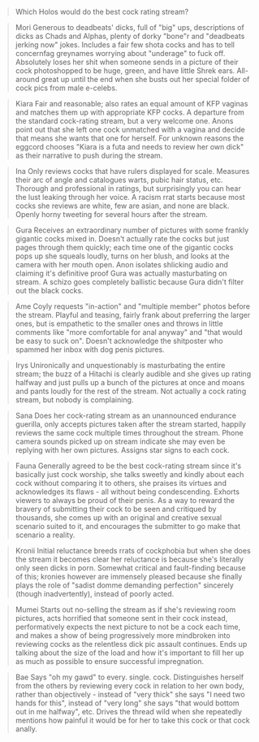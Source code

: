 >Which Holos would do the best cock rating stream?

>Mori
Generous to deadbeats' dicks, full of "big" ups, descriptions of dicks as Chads and Alphas, plenty of dorky "bone"r and "deadbeats jerking now" jokes. Includes a fair few shota cocks and has to tell concernfag greynames worrying about "underage" to fuck off. Absolutely loses her shit when someone sends in a picture of their cock photoshopped to be huge, green, and have little Shrek ears. All-around great up until the end when she busts out her special folder of cock pics from male e-celebs.

>Kiara
Fair and reasonable; also rates an equal amount of KFP vaginas and matches them up with appropriate KFP cocks. A departure from the standard cock-rating stream, but a very welcome one. Anons point out that she left one cock unmatched with a vagina and decide that means she wants that one for herself. For unknown reasons the eggcord chooses "Kiara is a futa and needs to review her own dick" as their narrative to push during the stream.

>Ina
Only reviews cocks that have rulers displayed for scale. Measures their arc of angle and catalogues warts, pubic hair status, etc. Thorough and professional in ratings, but surprisingly you can hear the lust leaking through her voice. A racism rrat starts because most cocks she reviews are white, few are asian, and none are black. Openly horny tweeting for several hours after the stream.

>Gura
Receives an extraordinary number of pictures with some frankly gigantic cocks mixed in. Doesn't actually rate the cocks but just pages through them quickly; each time one of the gigantic cocks pops up she squeals loudly, turns on her blush, and looks at the camera with her mouth open. Anon isolates shlicking audio and claiming it's definitive proof Gura was actually masturbating on stream. A schizo goes completely ballistic because Gura didn't filter out the black cocks.

>Ame
Coyly requests "in-action" and "multiple member" photos before the stream. Playful and teasing, fairly frank about preferring the larger ones, but is empathetic to the smaller ones and throws in little comments like "more comfortable for anal anyway" and "that would be easy to suck on". Doesn't acknowledge the shitposter who spammed her inbox with dog penis pictures.

>Irys
Unironically and unquestionably is masturbating the entire stream; the buzz of a Hitachi is clearly audible and she gives up rating halfway and just pulls up a bunch of the pictures at once and moans and pants loudly for the rest of the stream. Not actually a cock rating stream, but nobody is complaining.

>Sana
Does her cock-rating stream as an unannounced endurance guerilla, only accepts pictures taken after the stream started, happily reviews the same cock multiple times throughout the stream. Phone camera sounds picked up on stream indicate she may even be replying with her own pictures. Assigns star signs to each cock.

>Fauna
Generally agreed to be the best cock-rating stream since it's basically just cock worship, she talks sweetly and kindly about each cock without comparing it to others, she praises its virtues and acknowledges its flaws - all without being condescending. Exhorts viewers to always be proud of their penis. As a way to reward the bravery of submitting their cock to be seen and critiqued by thousands, she comes up with an original and creative sexual scenario suited to it, and encourages the submitter to go make that scenario a reality.

>Kronii
Initial reluctance breeds rrats of cockphobia but when she does the stream it becomes clear her reluctance is because she's literally only seen dicks in porn. Somewhat critical and fault-finding because of this; kronies however are immensely pleased because she finally plays the role of "sadist domme demanding perfection" sincerely (though inadvertently), instead of poorly acted.

>Mumei
Starts out no-selling the stream as if she's reviewing room pictures, acts horrified that someone sent in their cock instead, performatively expects the next picture to not be a cock each time, and makes a show of being progressively more mindbroken into reviewing cocks as the relentless dick pic assault continues. Ends up talking about the size of the load and how it's important to fill her up as much as possible to ensure successful impregnation.

>Bae
Says "oh my gawd" to every. single. cock. Distinguishes herself from the others by reviewing every cock in relation to her own body, rather than objectively - instead of "very thick" she says "I need two hands for this", instead of "very long" she says "that would bottom out in me halfway", etc. Drives the thread wild when she repeatedly mentions how painful it would be for her to take this cock or that cock anally.